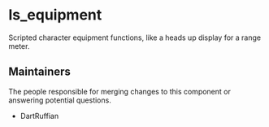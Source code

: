 ls_equipment
===================

Scripted character equipment functions, like a heads up display for a range meter.

## Maintainers

The people responsible for merging changes to this component or answering potential questions.

- DartRuffian